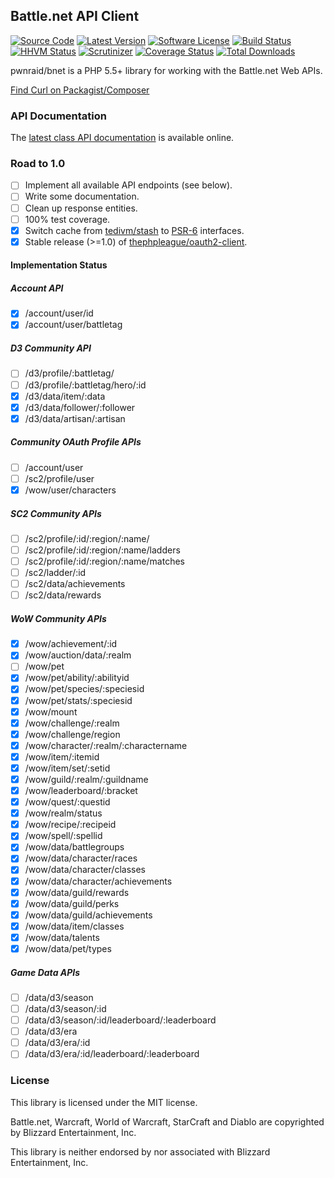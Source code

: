 ## Battle.net API Client

[![Source Code][badge-source]][source]
[![Latest Version][badge-release]][release]
[![Software License][badge-license]][license]
[![Build Status][badge-build]][build]
[![HHVM Status][badge-hhvm]][hhvm]
[![Scrutinizer][badge-quality]][quality]
[![Coverage Status][badge-coverage]][coverage]
[![Total Downloads][badge-downloads]][downloads]

pwnraid/bnet is a PHP 5.5+ library for working with the Battle.net Web APIs.

[Find Curl on Packagist/Composer](https://packagist.org/packages/pwnraid/bnet)

### API Documentation

The [latest class API documentation][apidocs] is available online.

### Road to 1.0

- [ ] Implement all available API endpoints (see below).
- [ ] Write some documentation.
- [ ] Clean up response entities.
- [ ] 100% test coverage.
- [x] Switch cache from [tedivm/stash](https://github.com/tedious/Stash) to [PSR-6](http://www.php-fig.org/psr/psr-6/) interfaces.
- [x] Stable release (>=1.0) of [thephpleague/oauth2-client](https://github.com/thephpleague/oauth2-client).

#### Implementation Status

##### Account API

- [x] /account/user/id
- [x] /account/user/battletag

##### D3 Community API

- [ ] /d3/profile/:battletag/
- [ ] /d3/profile/:battletag/hero/:id
- [x] /d3/data/item/:data
- [x] /d3/data/follower/:follower
- [x] /d3/data/artisan/:artisan

##### Community OAuth Profile APIs

- [ ] /account/user
- [ ] /sc2/profile/user
- [x] /wow/user/characters

##### SC2 Community APIs

- [ ] /sc2/profile/:id/:region/:name/
- [ ] /sc2/profile/:id/:region/:name/ladders
- [ ] /sc2/profile/:id/:region/:name/matches
- [ ] /sc2/ladder/:id
- [ ] /sc2/data/achievements
- [ ] /sc2/data/rewards

##### WoW Community APIs

- [x] /wow/achievement/:id
- [x] /wow/auction/data/:realm
- [ ] /wow/pet
- [x] /wow/pet/ability/:abilityid
- [x] /wow/pet/species/:speciesid
- [x] /wow/pet/stats/:speciesid
- [x] /wow/mount
- [x] /wow/challenge/:realm
- [x] /wow/challenge/region
- [x] /wow/character/:realm/:charactername
- [x] /wow/item/:itemid
- [x] /wow/item/set/:setid
- [x] /wow/guild/:realm/:guildname
- [x] /wow/leaderboard/:bracket
- [x] /wow/quest/:questid
- [x] /wow/realm/status
- [x] /wow/recipe/:recipeid
- [x] /wow/spell/:spellid
- [x] /wow/data/battlegroups
- [x] /wow/data/character/races
- [x] /wow/data/character/classes
- [x] /wow/data/character/achievements
- [x] /wow/data/guild/rewards
- [x] /wow/data/guild/perks
- [x] /wow/data/guild/achievements
- [x] /wow/data/item/classes
- [x] /wow/data/talents
- [x] /wow/data/pet/types

##### Game Data APIs

- [ ] /data/d3/season
- [ ] /data/d3/season/:id
- [ ] /data/d3/season/:id/leaderboard/:leaderboard
- [ ] /data/d3/era
- [ ] /data/d3/era/:id
- [ ] /data/d3/era/:id/leaderboard/:leaderboard

### License

This library is licensed under the MIT license.

Battle.net, Warcraft, World of Warcraft, StarCraft and Diablo are copyrighted by Blizzard Entertainment, Inc.

This library is neither endorsed by nor associated with Blizzard Entertainment, Inc.

[apidocs]: https://docs.pwnraid.org/bnet/latest/

[badge-source]: https://img.shields.io/badge/source-pwnraid/bnet-blue.svg?style=flat-square
[badge-release]: https://img.shields.io/github/release/pwnraid/bnet.svg?style=flat-square
[badge-license]: https://img.shields.io/badge/license-MIT-brightgreen.svg?style=flat-square
[badge-build]: https://img.shields.io/travis/pwnraid/bnet/master.svg?style=flat-square
[badge-hhvm]: https://img.shields.io/hhvm/pwnraid/bnet.svg?style=flat-square
[badge-quality]: https://img.shields.io/scrutinizer/g/pwnraid/bnet/master.svg?style=flat-square
[badge-coverage]: https://img.shields.io/coveralls/pwnraid/bnet/master.svg?style=flat-square
[badge-downloads]: https://img.shields.io/packagist/dt/pwnraid/bnet.svg?style=flat-square

[source]: https://github.com/pwnraid/bnet
[release]: https://github.com/pwnraid/bnet/releases
[license]: https://github.com/pwnraid/bnet/blob/master/LICENSE
[build]: https://travis-ci.org/pwnraid/bnet
[hhvm]: http://hhvm.h4cc.de/package/pwnraid/bnet
[quality]: https://scrutinizer-ci.com/g/pwnraid/bnet/
[coverage]: https://coveralls.io/r/pwnraid/bnet?branch=master
[downloads]: https://packagist.org/packages/pwnraid/bnet
